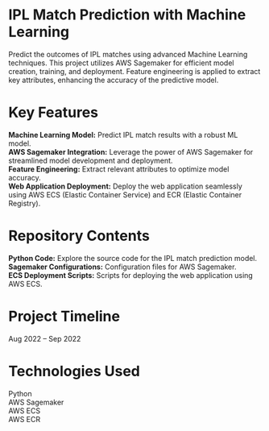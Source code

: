 # IPL Match Prediction with Machine Learning
Predict the outcomes of IPL matches using advanced Machine Learning techniques. This project utilizes AWS Sagemaker for efficient model creation, training, and deployment. Feature engineering is applied to extract key attributes, enhancing the accuracy of the predictive model.

# Key Features
<b>Machine Learning Model:</b> Predict IPL match results with a robust ML model.<br>
<b>AWS Sagemaker Integration:</b> Leverage the power of AWS Sagemaker for streamlined model development and deployment.<br>
<b>Feature Engineering:</b> Extract relevant attributes to optimize model accuracy.<br>
<b>Web Application Deployment:</b> Deploy the web application seamlessly using AWS ECS (Elastic Container Service) and ECR (Elastic Container Registry).<br>

# Repository Contents
<b>Python Code:</b> Explore the source code for the IPL match prediction model.<br>
<b>Sagemaker Configurations:</b> Configuration files for AWS Sagemaker.<br>
<b>ECS Deployment Scripts:</b> Scripts for deploying the web application using AWS ECS.<br>

# Project Timeline
Aug 2022 – Sep 2022<br>

# Technologies Used
Python<br>
AWS Sagemaker<br>
AWS ECS<br>
AWS ECR<br>

